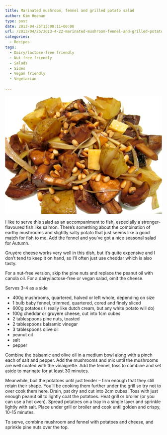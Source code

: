 ```yaml
---
title: Marinated mushroom, fennel and grilled potato salad
author: Kim Heenan
type: post
date: 2013-04-25T13:08:11+00:00
url: /2013/04/25/2013-4-22-marinated-mushroom-fennel-and-grilled-potato-salad/
categories:
  - Recipes
tags:
  - Dairy/lactose-free friendly
  - Nut-free friendly
  - Salads
  - Sides
  - Vegan friendly
  - Vegetarian

---
```


![](potato-mushroom-fennel.jpg)

I like to serve this salad as an accompaniment to fish, especially a stronger-flavoured fish like salmon. There’s something about the combination of earthy mushrooms and slightly salty potato that just seems like a good match for fish to me. Add the fennel and you’ve got a nice seasonal salad for Autumn.

<!--more-->

Gruyère cheese works very well in this dish, but it’s quite expensive and I don’t tend to keep it on hand, so I’ll often just use cheddar which is also tasty.

For a nut-free version, skip the pine nuts and replace the peanut oil with canola oil. For a dairy/lactose-free or vegan salad, omit the cheese.

Serves 3-4 as a side

  * 400g mushrooms, quartered, halved or left whole, depending on size
  * 1 bulb baby fennel, trimmed, quartered, cored and finely sliced
  * 600g potatoes (I really like dutch cream, but any white potato will do)
  * 100g cheddar or gruyère cheese, cut into 1cm cubes
  * 2 tablespoons pine nuts, toasted
  * 2 tablespoons balsamic vinegar
  * 3 tablespoons olive oil
  * peanut oil
  * salt
  * pepper

Combine the balsamic and olive oil in a medium bowl along with a pinch each of salt and pepper. Add the mushrooms and mix until the mushrooms are well coated with the vinaigrette. Add the fennel, toss to combine and set aside to marinate for at least 30 minutes.

Meanwhile, boil the potatoes until just tender – firm enough that they still retain their shape. You’ll be cooking them further under the grill so try not to over cook them here. Drain, pat dry and cut into 2cm cubes. Toss with just enough peanut oil to lightly coat the potatoes. Heat grill or broiler (or you can use a hot oven). Spread potatoes on a tray in a single layer and sprinkle lightly with salt. Place under grill or broiler and cook until golden and crispy, 10-15 minutes.

To serve, combine mushroom and fennel with potatoes and cheese, and sprinkle pine nuts over the top.
